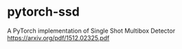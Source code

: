 # pytorch-ssd
A PyTorch implementation of Single Shot Multibox Detector https://arxiv.org/pdf/1512.02325.pdf
